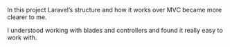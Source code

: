 
In this project Laravel’s structure and how it works over MVC became more clearer to me.

I understood working with blades and controllers and found it really easy to work with.
